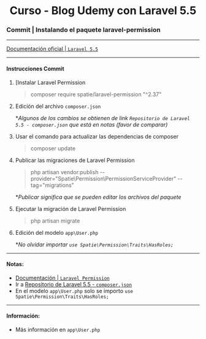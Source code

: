 
<!-- title -->
<h1 align="center">Curso - Blog Udemy con Laravel 5.5</h1>
<!-- end title -->

<!-- commit name -->
### Commit | __Instalando el paquete laravel-permission__
<!-- end commit name -->

- - - - - - - - - - - - - - - - - - - - - - - - - - - - - -

<!-- official documentation -->
[Documentación oficial | `Laravel 5.5` ](https://laravel.com/docs/5.5/)
<!-- end official documentation -->

- - - - - - - - - - - - - - - - - - - - - - - - - - - - - -

<!-- commit instructions -->
#### Instrucciones Commit
1. [Instalar Laravel Permission
   > composer require spatie/laravel-permission "^2.37"
2. Edición del archivo `composer.json`

   **Algunos de los cambios se obtienen de link `Repositorio de Laravel 5.5 - composer.json` que está en notas (favor de comparar)*
3. Usar el comando para actualizar las dependencias de composer
   > composer update
4. Publicar las migraciones de Laravel Permission
   > php artisan vendor:publish --provider="Spatie\Permission\PermissionServiceProvider" --tag="migrations"

     **Publicar significa que se pueden editar los archivos del paquete*
5. Ejecutar la migración de Laravel Permission
   > php artisan migrate
6. Edición del modelo `app\User.php`

   **No olvidar importar `use Spatie\Permission\Traits\HasRoles;`*
<!-- end commit instructions -->

- - - - - - - - - - - - - - - - - - - - - - - - - - - - - -

<!-- notes -->
#### Notas:
- [Documentación | `Laravel Permission`](https://docs.spatie.be/laravel-permission/v2/installation-laravel/)
- Ir a [Repositorio de Laravel 5.5 - `composer.json`](https://github.com/laravel/laravel/blob/5.5/composer.json)
- En el modelo `app\User.php` solo se importo `use Spatie\Permission\Traits\HasRoles;`
<!-- end notes -->

- - - - - - - - - - - - - - - - - - - - - - - - - - - - - -

<!-- information -->
#### Información:
- Más información en `app\User.php`
<!-- end information -->